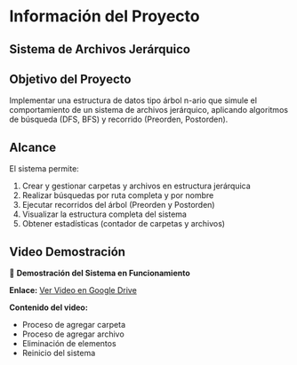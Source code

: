 # Información del Proyecto
## Sistema de Archivos Jerárquico

## Objetivo del Proyecto

Implementar una estructura de datos tipo árbol n-ario que simule el comportamiento de un sistema de archivos jerárquico, aplicando algoritmos de búsqueda (DFS, BFS) y recorrido (Preorden, Postorden).


## Alcance

El sistema permite:

1. Crear y gestionar carpetas y archivos en estructura jerárquica
2. Realizar búsquedas por ruta completa y por nombre
3. Ejecutar recorridos del árbol (Preorden y Postorden)
4. Visualizar la estructura completa del sistema
5. Obtener estadísticas (contador de carpetas y archivos)

## Video Demostración

🎥 **Demostración del Sistema en Funcionamiento**

**Enlace:** [Ver Video en Google Drive](https://drive.google.com/file/d/1HBjhkl1pYDOZTs888ZoDznL01Byz7KoN/view?usp=sharing)

**Contenido del video:**
- Proceso de agregar carpeta
- Proceso de agregar archivo
- Eliminación de elementos
- Reinicio del sistema
